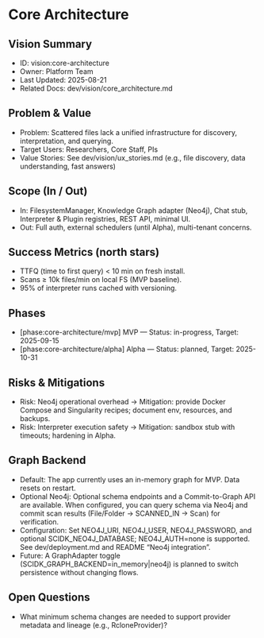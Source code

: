 # Core Architecture

## Vision Summary
- ID: vision:core-architecture
- Owner: Platform Team
- Last Updated: 2025-08-21
- Related Docs: dev/vision/core_architecture.md

## Problem & Value
- Problem: Scattered files lack a unified infrastructure for discovery, interpretation, and querying.
- Target Users: Researchers, Core Staff, PIs
- Value Stories: See dev/vision/ux_stories.md (e.g., file discovery, data understanding, fast answers)

## Scope (In / Out)
- In: FilesystemManager, Knowledge Graph adapter (Neo4j), Chat stub, Interpreter & Plugin registries, REST API, minimal UI.
- Out: Full auth, external schedulers (until Alpha), multi-tenant concerns.

## Success Metrics (north stars)
- TTFQ (time to first query) < 10 min on fresh install.
- Scans ≥ 10k files/min on local FS (MVP baseline).
- 95% of interpreter runs cached with versioning.

## Phases
- [phase:core-architecture/mvp] MVP — Status: in-progress, Target: 2025-09-15
- [phase:core-architecture/alpha] Alpha — Status: planned, Target: 2025-10-31

## Risks & Mitigations
- Risk: Neo4j operational overhead → Mitigation: provide Docker Compose and Singularity recipes; document env, resources, and backups.
- Risk: Interpreter execution safety → Mitigation: sandbox stub with timeouts; hardening in Alpha.

## Graph Backend
- Default: The app currently uses an in-memory graph for MVP. Data resets on restart.
- Optional Neo4j: Optional schema endpoints and a Commit-to-Graph API are available. When configured, you can query schema via Neo4j and commit scan results (File/Folder → SCANNED_IN → Scan) for verification.
- Configuration: Set NEO4J_URI, NEO4J_USER, NEO4J_PASSWORD, and optional SCIDK_NEO4J_DATABASE; NEO4J_AUTH=none is supported. See dev/deployment.md and README “Neo4j integration”.
- Future: A GraphAdapter toggle (SCIDK_GRAPH_BACKEND=in_memory|neo4j) is planned to switch persistence without changing flows.

## Open Questions
- What minimum schema changes are needed to support provider metadata and lineage (e.g., RcloneProvider)?
